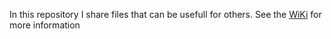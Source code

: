 In this repository I share files that can be usefull for others.
See the [WiKi](https://github.com/MetalWorkerTools/Shared-Files/wiki) for more information
